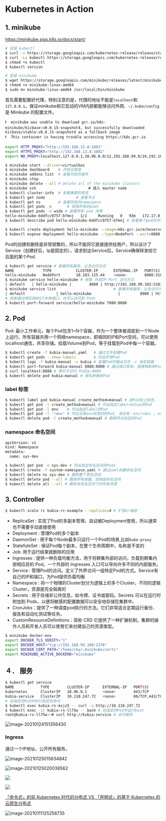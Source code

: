 # Kubernetes in Action

## 1. minikube

https://minikube.sigs.k8s.io/docs/start/

```bash
# 安装 kubectl
$ curl -s https://storage.googleapis.com/kubernetes-release/release/stable.txt   # kubectl 最新版本
$ curl -Lo kubectl https://storage.googleapis.com/kubernetes-release/release/v1.6.4/bin/linux/amd64/kubectl
$ chmod +x kubectl
$ kubectl version

# 安装 minikube
$ wget https://storage.googleapis.com/minikube/releases/latest/minikube-linux-amd64
$ chmod +x minikube-linux-amd64
$ sudo mv minikube-linux-amd64 /usr/local/bin/minikube
```

首先需要配置好代理，特别注意的是，代理的地址不能是`localhost`和`127.0.0.1`，保证minikube和它启动的VM内部都能够访问外网．`~/.kube/config` 是 Minikube 的配置文件。

```
❗  minikube was unable to download gcr.io/k8s-minikube/kicbase:v0.0.15-snapshot4, but successfully downloaded kicbase/stable:v0.0.15-snapshot4 as a fallback image
❗  This container is having trouble accessing https://k8s.gcr.io
```

```bash
export HTTP_PROXY="http://192.168.13.8:1081"
export HTTPS_PROXY="http://192.168.13.8:1081"
export NO_PROXY=localhost,127.0.0.1,10.96.0.0/12,192.168.99.0/24,192.168.39.0/24
```

```bash
$ minikube start --driver=virtualbox
$ minikube dashboard    # 开启仪表盘
$ minikube addons list 	# 查看开启的插件
$ minikube stop 					
$ minikube delete --all # Delete all of the minikube clusters
$ minikube ssh						　# 进入 master node
$ kubectl cluster-info  # 查看集群的信息                                     
$ kubectl get node 				# 查看节点
$ kubectl get ns        # 查看所有的namespace
$ kubectl get pods -A 		# 获取所有的pods
$ kubectl get pods -o wide # 查看所有 pod 详情
hello-minikube-6ddfcc9757-bfmnj   1/1     Running   0   93m   172.17.0.5   minikube   <none>  <none>
$ kubectl describe pod hello-minikube-6ddfcc9757-bfmnj # 查看某个pod的详情
```

```bash
$ kubectl create deployment hello-minikube --image=k8s.gcr.io/echoserver:1.4 # 部署一个pod
$ kubectl expose deployment hello-minikube --type=NodePort --port=8080 		    # 暴露到外部
```

Pod的创建和删除是非常频繁的，所以不能将它直接提供给用户，所以设计了Service（创建好后，Ip是固定的），请求到达Service后，Service确保转发给它后面的某个Pod.

```bash
$ kubectl get service # 查看所有服务，以及访问方式
NAME             TYPE           CLUSTER-IP       EXTERNAL-IP   PORT(S)          AGE
hello-minikube   NodePort       10.103.115.44    <none>        8080:31837/TCP   69m
$ minikube service hello-minikube # 获取 外部IP:Port 访问方式
| default   | hello-minikube |        8080 | http://192.168.99.102:31837 |
$ minikube service list 						 # 查看所有服务，以及访问方式
| default              | hello-minikube            |         8080 | http://192.168.99.102:31837 |
# 或者通过绑定到HOST本地端口，也可以访问到 Pods
$ kubectl port-forward service/hello-minikube 7080:8080 
```

## 2. Pod

Pod: 最小工作单元，每个Pod包含1~N个容器，作为一个整体被调度到一个Node上运行。所有容器共用一个网络namespace，即相同的IP和Port空间，可以使用localhost通信，共享存储。挂载Volume到Pod，等于挂载到Pod中每一个容器。

```bash
$ kubectl create -f kubia-manual.yaml 	# 通过文件创建Pod
$ kubectl get pods --show-labels 		# 列出所有Pod
$ kubectl logs -f kubia-manual -c kubia # 查看Pod的输出日志 -c 指定容器
$ kubectl port-forward kubia-manual 8888:8080 # 通过端口转发，直接映射到Pod中，方便调试
$ curl localhost:8888 # 等价于访问 PodIp:8080
$ kubectl delete pod kubia-manual # 按名称删除Pod
```

### label 标签

```bash
$ kubectl label pod kubia-manual create_method=manual # 给Pod加上标签，--overwrite 表示覆盖原有的 
$ kubectl get pod -l create_method=manual # 列出指定label=Value的Pod  
$ kubectl get pod -l env    # 列出指定label的Pod  
$ kubectl get pod -l '!env' # 列出没有env标签的的Pod, 语法有：env!=dev ; env in (pro,dev) ; env notin (pro,dev) 
$ kubectl delete pod -l create_method=manual # 删除符合标签的Pod
```

### namespace 命名空间

```dockerfile
apiVersion: v1
kind: Namespace
metadata:
  name: xys-dev
```

```bash
$ kubectl get pod -n xys-dev # 列出指定命名空间的Pods
$ kubectl create -f custom-namespace.yaml # 通过yaml创建命名空间
$ kubectl delete ns xys-dev # 删除整个命名空间
$ kubectl delete pod --all # 删除所有容器，但保留命名空间
$ kubectl delete all --all # 删除本命名空间下的所有资源
```

## 3. Controller

```bash
$ kubectl scale rc kubia-rc-example --replicas=4 # 扩容or缩容
```

- ReplicaSet : 实现了Pod的多副本管理，自动被Deployment使用，所以通常也不需要手动直接使用
- Deployment : 管理Pod的多个副本
- DaemonSet : 用于每个Node最多只运行一个Pod的场景,比如`kube-proxy`
- StatefuleSet : 保证Pod每个副本，在整个生命周期中，名称是不变的
- Job: 用于运行结束就删除的应用
- Ingresses : 提供一种负载均衡方法，用于将群集外部的访问，负载到群集内部相应目的 Pod。一个外部的 Ingresses 入口可以导向许多不同的内部服务。
- Service : 管理Pod的访问。定义了外界访问一组特定Pod的方式。Service有自己的IP和端口，为Pod提供负载均衡
- Namespace : 将一个物理的Cluster划分为逻辑上的多个Cluster，不同的逻辑Cluster，资源是完全隔离的
- Secrets : 用于存储非公共信息，如令牌、证书或密码。Secrets 可以在运行时附加到 Pods，以便将敏感的配置数据可以安全地存储在集群中。
- CronJobs：提供了一种调度pod执行的方法。它们非常适合定期运行备份、报告和自动化测试等任务。
- CustomResourceDefinitions：简称 CRD 它提供了一种扩展机制，集群的操作人员和开发人员可以使用它来创建自己的资源类型。

```bash
$ minikube docker-env
export DOCKER_TLS_VERIFY="1"
export DOCKER_HOST="tcp://192.168.99.100:2376"
export DOCKER_CERT_PATH="/home/cky/.minikube/certs"
export MINIKUBE_ACTIVE_DOCKERD="minikube"
```

## ４． 服务

```bash
$ kubectl get service
NAME            TYPE        CLUSTER-IP      EXTERNAL-IP   PORT(S)          AGE
kubernetes      ClusterIP   10.96.0.1       <none>        443/TCP          12h
kubia-service   ClusterIP   10.110.247.72   <none>        80/TCP,443/TCP   8h
# 在指定的Pod中执行指定的命令
$ kubectl exec kubia-rs-mzjz5 -- curl -s http://10.110.247.72
$ kubectl exec -it kubia-rs-ll75w -- bash # 在指定的Pod中运行bash
root@kubia-rs-ll75w:~# curl http://kubia-service # 访问服务
```

![image-20210124151356430](https://img.codekissyoung.com/2021/01/24/c021a04de9c9a6fd35daef8d009663fe.png)

### Ingress

通过一个IP地址，公开所有服务。

![image-20210125015634842](https://img.codekissyoung.com/2021/01/25/ddb332b486496ffd7ba8a4b329faf96e.png)



![image-20210125020038562](https://img.codekissyoung.com/2021/01/25/21fc3a777daa9733656f87c424bd5ddd.png)


![](https://img.codekissyoung.com/2021/01/08/8b15efec8824c13d07f0629380fb701e.png)

![](https://img.codekissyoung.com/2021/01/10/5790a9ee7f4d349e40aa5e164abe6184.png)



[「命令式」的前 Kubernetes 时代的分布式 VS 「声明式」的基于 Kubernetes 的云原生分布式](https://www.yuque.com/office/yuque/0/2020/xlsx/788484/1605013794417-32876a80-a758-4a0d-b5c0-253a364ae4f8.xlsx?from=https%3A%2F%2Fwww.yuque.com%2Fpolaris-docs%2Fcontainer%2Fk8s-basic-overview)



![image-20210111125256735](https://img.codekissyoung.com/2021/01/11/23e1f889f725b7383441e1b1b60195e9.png)







